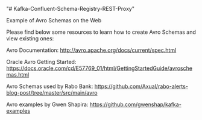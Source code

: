 "# Kafka-Confluent-Schema-Registry-REST-Proxy" 

Example of Avro Schemas on the Web

Please find below some resources to learn how to create Avro Schemas and view existing ones:

Avro Documentation: http://avro.apache.org/docs/current/spec.html

Oracle Avro Getting Started: https://docs.oracle.com/cd/E57769_01/html/GettingStartedGuide/avroschemas.html

Avro Schemas used by Rabo Bank: https://github.com/Axual/rabo-alerts-blog-post/tree/master/src/main/avro

Avro examples by Gwen Shapira: https://github.com/gwenshap/kafka-examples
